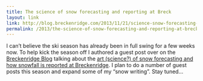 ```yaml
---
title: The science of snow forecasting and reporting at Breck
layout: link
link: http://blog.breckenridge.com/2013/11/21/science-snow-forecasting-reporting-breck/
permalink: /2013/the-science-of-snow-forecasting-and-reporting-at-breck/
---
```

I can&#8217;t believe the ski season has already been in full swing for a few weeks now. To help kick the season off I authored a guest post over on the [Breckenridge Blog][1] talking about the [art (science?) of snow forecasting and how snowfall is reported at Breckenridge][2]. I plan to do a number of guest posts this season and expand some of my &#8220;snow writing&#8221;. Stay tuned&#8230;

 [1]: http://blog.breckenridge.com
 [2]: http://blog.breckenridge.com/2013/11/21/science-snow-forecasting-reporting-breck/